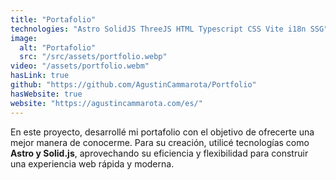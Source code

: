 ```yaml
---
title: "Portafolio"
technologies: "Astro SolidJS ThreeJS HTML Typescript CSS Vite i18n SSG"
image:
  alt: "Portafolio"
  src: "/src/assets/portfolio.webp"
video: "/assets/portfolio.webm"
hasLink: true
github: "https://github.com/AgustinCammarota/Portfolio"
hasWebsite: true
website: "https://agustincammarota.com/es/"
---
```

En este proyecto, desarrollé mi portafolio con el objetivo de ofrecerte una mejor manera de conocerme. Para su creación, utilicé tecnologías como **Astro y Solid.js**, aprovechando su eficiencia y flexibilidad para construir una experiencia web rápida y moderna.
